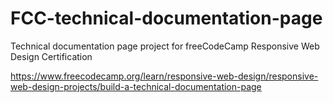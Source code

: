 # FCC-technical-documentation-page
Technical documentation page project for freeCodeCamp Responsive Web Design Certification

https://www.freecodecamp.org/learn/responsive-web-design/responsive-web-design-projects/build-a-technical-documentation-page